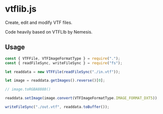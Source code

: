 # vtflib.js

Create, edit and modify VTF files.

Code heavily based on VTFLIb by Nemesis.

## Usage

```js
const { VTFFile, VTFImageFormatType } = require(".");
const { readFileSync, writeFileSync } = require("fs");

let readdata = new VTFFile(readFileSync("./in.vtf"));

let image = readdata.getImages().reverse()[0];

// image.toRGBA8888()

readdata.setImage(image.convert(VTFImageFormatType.IMAGE_FORMAT_DXT5));

writeFileSync("./out.vtf", readdata.toBuffer());
```
